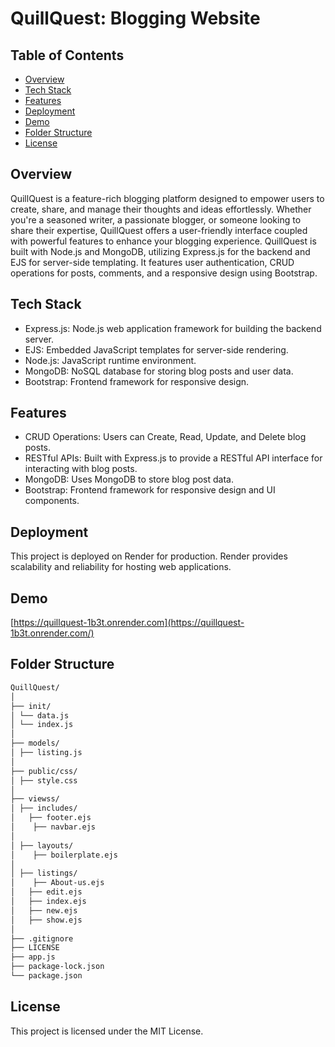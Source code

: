 # QuillQuest: Blogging Website


## Table of Contents

- [Overview](#overview)
- [Tech Stack](#tech-stack)
- [Features](#features)
- [Deployment](#deployment)
- [Demo](#demo)
- [Folder Structure](#folder-structure)
- [License](#license)


## Overview
QuillQuest is a feature-rich blogging platform designed to empower users to create, share, and manage their thoughts and ideas effortlessly. Whether you're a seasoned writer, a passionate blogger, or someone looking to share their expertise, QuillQuest offers a user-friendly interface coupled with powerful features to enhance your blogging experience.
QuillQuest is built with Node.js and MongoDB, utilizing Express.js for the backend and EJS for server-side templating. It features user authentication, CRUD operations for posts, comments, and a responsive design using Bootstrap.

## Tech Stack

- Express.js: Node.js web application framework for building the backend server.
- EJS: Embedded JavaScript templates for server-side rendering.
- Node.js: JavaScript runtime environment.
- MongoDB: NoSQL database for storing blog posts and user data.
- Bootstrap: Frontend framework for responsive design.

## Features

- CRUD Operations: Users can Create, Read, Update, and Delete blog posts.
- RESTful APIs: Built with Express.js to provide a RESTful API interface for interacting with blog posts.
- MongoDB: Uses MongoDB to store blog post data.
- Bootstrap: Frontend framework for responsive design and UI components.

## Deployment
This project is deployed on Render for production. Render provides scalability and reliability for hosting web applications.


## Demo

[https://quillquest-1b3t.onrender.com](https://quillquest-1b3t.onrender.com/)

## Folder Structure


```bash
QuillQuest/
│
├── init/
│ └── data.js
│ └── index.js
│
├── models/
│ ├── listing.js
│
├── public/css/
│ ├── style.css
│
├── viewss/
│ ├── includes/
│   ├── footer.ejs
│    ├── navbar.ejs
│
│ ├── layouts/
│    ├── boilerplate.ejs
│
│ ├── listings/
│    ├── About-us.ejs
│   ├── edit.ejs
│   ├── index.ejs
│   ├── new.ejs
│   ├── show.ejs
│
├── .gitignore
├── LICENSE
├── app.js
├── package-lock.json
└── package.json
```

## License

This project is licensed under the MIT License.


